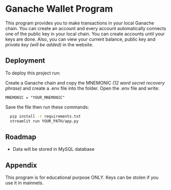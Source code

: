 
# Ganache Wallet Program

This program provides you to make transactions in your local Ganache chain. You can create an account and every account automatically connects one of the public key in your local chain. You can create accounts until your keys are done. Also, you can view your current balance, public key and *private key (will be added)* in the website.

## Deployment

To deploy this project run:

Create a Ganache chain and copy the MNEMONIC *(12 word secret recovery phrase)* and create a .env file into the folder.
Open the .env file and write:
```
MNEMONIC = "YOUR_MNEMONIC"
```
Save the file then run these commands:

```bash
  pip install -r requirements.txt
  streamlit run YOUR_PATH/app.py
```



## Roadmap

- Data will be stored in MySQL database


## Appendix

This program is for educational purpose ONLY. Keys can be stolen if you use it in mainnets.
